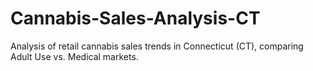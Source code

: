 # Cannabis-Sales-Analysis-CT
Analysis of retail cannabis sales trends in Connecticut (CT), comparing Adult Use vs. Medical markets.
